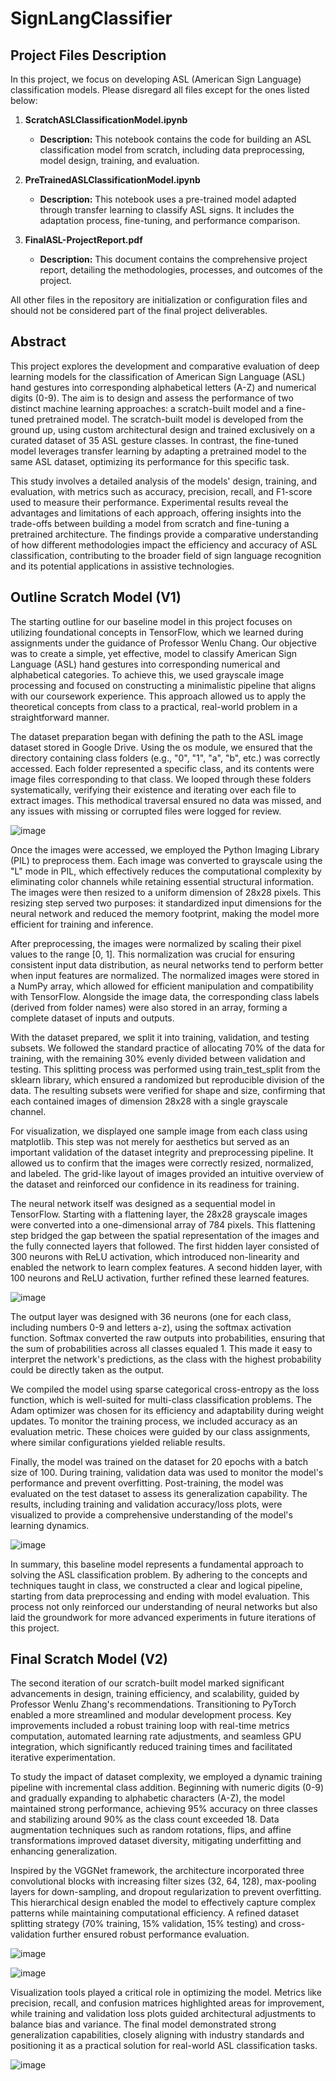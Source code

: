
# SignLangClassifier

## Project Files Description

In this project, we focus on developing ASL (American Sign Language) classification models. Please disregard all files except for the ones listed below:

1. **ScratchASLClassificationModel.ipynb**
   - **Description:** This notebook contains the code for building an ASL classification model from scratch, including data preprocessing, model design, training, and evaluation.

2. **PreTrainedASLClassificationModel.ipynb**
   - **Description:** This notebook uses a pre-trained model adapted through transfer learning to classify ASL signs. It includes the adaptation process, fine-tuning, and performance comparison.

3. **FinalASL-ProjectReport.pdf**
   - **Description:** This document contains the comprehensive project report, detailing the methodologies, processes, and outcomes of the project.

All other files in the repository are initialization or configuration files and should not be considered part of the final project deliverables.

## Abstract

This project explores the development and comparative evaluation of deep learning models for the classification of American Sign Language (ASL) hand gestures into corresponding alphabetical letters (A-Z) and numerical digits (0-9). The aim is to design and assess the performance of two distinct machine learning approaches: a scratch-built model and a fine-tuned pretrained model. The scratch-built model is developed from the ground up, using custom architectural design and trained exclusively on a curated dataset of 35 ASL gesture classes. In contrast, the fine-tuned model leverages transfer learning by adapting a pretrained model to the same ASL dataset, optimizing its performance for this specific task.

This study involves a detailed analysis of the models' design, training, and evaluation, with metrics such as accuracy, precision, recall, and F1-score used to measure their performance. Experimental results reveal the advantages and limitations of each approach, offering insights into the trade-offs between building a model from scratch and fine-tuning a pretrained architecture. The findings provide a comparative understanding of how different methodologies impact the efficiency and accuracy of ASL classification, contributing to the broader field of sign language recognition and its potential applications in assistive technologies.

## Outline Scratch Model (V1)

The starting outline for our baseline model in this project focuses on utilizing foundational concepts in TensorFlow, which we learned during assignments under the guidance of Professor Wenlu Chang. Our objective was to create a simple, yet effective, model to classify American Sign Language (ASL) hand gestures into corresponding numerical and alphabetical categories. To achieve this, we used grayscale image processing and focused on constructing a minimalistic pipeline that aligns with our coursework experience. This approach allowed us to apply the theoretical concepts from class to a practical, real-world problem in a straightforward manner.

The dataset preparation began with defining the path to the ASL image dataset stored in Google Drive. Using the os module, we ensured that the directory containing class folders (e.g., "0", "1", "a", "b", etc.) was correctly accessed. Each folder represented a specific class, and its contents were image files corresponding to that class. We looped through these folders systematically, verifying their existence and iterating over each file to extract images. This methodical traversal ensured no data was missed, and any issues with missing or corrupted files were logged for review.

![image](https://github.com/user-attachments/assets/231c9cc4-a094-4e27-be77-c3ddbea8e613)


Once the images were accessed, we employed the Python Imaging Library (PIL) to preprocess them. Each image was converted to grayscale using the "L" mode in PIL, which effectively reduces the computational complexity by eliminating color channels while retaining essential structural information. The images were then resized to a uniform dimension of 28x28 pixels. This resizing step served two purposes: it standardized input dimensions for the neural network and reduced the memory footprint, making the model more efficient for training and inference.

After preprocessing, the images were normalized by scaling their pixel values to the range [0, 1]. This normalization was crucial for ensuring consistent input data distribution, as neural networks tend to perform better when input features are normalized. The normalized images were stored in a NumPy array, which allowed for efficient manipulation and compatibility with TensorFlow. Alongside the image data, the corresponding class labels (derived from folder names) were also stored in an array, forming a complete dataset of inputs and outputs.

With the dataset prepared, we split it into training, validation, and testing subsets. We followed the standard practice of allocating 70% of the data for training, with the remaining 30% evenly divided between validation and testing. This splitting process was performed using train_test_split from the sklearn library, which ensured a randomized but reproducible division of the data. The resulting subsets were verified for shape and size, confirming that each contained images of dimension 28x28 with a single grayscale channel.

For visualization, we displayed one sample image from each class using matplotlib. This step was not merely for aesthetics but served as an important validation of the dataset integrity and preprocessing pipeline. It allowed us to confirm that the images were correctly resized, normalized, and labeled. The grid-like layout of images provided an intuitive overview of the dataset and reinforced our confidence in its readiness for training.

The neural network itself was designed as a sequential model in TensorFlow. Starting with a flattening layer, the 28x28 grayscale images were converted into a one-dimensional array of 784 pixels. This flattening step bridged the gap between the spatial representation of the images and the fully connected layers that followed. The first hidden layer consisted of 300 neurons with ReLU activation, which introduced non-linearity and enabled the network to learn complex features. A second hidden layer, with 100 neurons and ReLU activation, further refined these learned features.

![image](https://github.com/user-attachments/assets/8289d2c0-fb88-4bc7-8d46-f02bb747654d)


The output layer was designed with 36 neurons (one for each class, including numbers 0-9 and letters a-z), using the softmax activation function. Softmax converted the raw outputs into probabilities, ensuring that the sum of probabilities across all classes equaled 1. This made it easy to interpret the network's predictions, as the class with the highest probability could be directly taken as the output.

We compiled the model using sparse categorical cross-entropy as the loss function, which is well-suited for multi-class classification problems. The Adam optimizer was chosen for its efficiency and adaptability during weight updates. To monitor the training process, we included accuracy as an evaluation metric. These choices were guided by our class assignments, where similar configurations yielded reliable results.

Finally, the model was trained on the dataset for 20 epochs with a batch size of 100. During training, validation data was used to monitor the model's performance and prevent overfitting. Post-training, the model was evaluated on the test dataset to assess its generalization capability. The results, including training and validation accuracy/loss plots, were visualized to provide a comprehensive understanding of the model's learning dynamics.

![image](https://github.com/user-attachments/assets/db8297a7-efa5-42d1-acb0-ec7291eb35b3)


In summary, this baseline model represents a fundamental approach to solving the ASL classification problem. By adhering to the concepts and techniques taught in class, we constructed a clear and logical pipeline, starting from data preprocessing and ending with model evaluation. This process not only reinforced our understanding of neural networks but also laid the groundwork for more advanced experiments in future iterations of this project.

## Final Scratch Model (V2)

The second iteration of our scratch-built model marked significant advancements in design, training efficiency, and scalability, guided by Professor Wenlu Zhang's recommendations. Transitioning to PyTorch enabled a more streamlined and modular development process. Key improvements included a robust training loop with real-time metrics computation, automated learning rate adjustments, and seamless GPU integration, which significantly reduced training times and facilitated iterative experimentation.

To study the impact of dataset complexity, we employed a dynamic training pipeline with incremental class addition. Beginning with numeric digits (0-9) and gradually expanding to alphabetic characters (A-Z), the model maintained strong performance, achieving 95% accuracy on three classes and stabilizing around 90% as the class count exceeded 18. Data augmentation techniques such as random rotations, flips, and affine transformations improved dataset diversity, mitigating underfitting and enhancing generalization.

Inspired by the VGGNet framework, the architecture incorporated three convolutional blocks with increasing filter sizes (32, 64, 128), max-pooling layers for down-sampling, and dropout regularization to prevent overfitting. This hierarchical design enabled the model to effectively capture complex patterns while maintaining computational efficiency. A refined dataset splitting strategy (70% training, 15% validation, 15% testing) and cross-validation further ensured robust performance evaluation.

![image](https://github.com/user-attachments/assets/a81e1ced-7b37-47a1-b001-e9e7a68fab44)

![image](https://github.com/user-attachments/assets/6df9b540-8553-448a-b66b-9e20f939934e)


Visualization tools played a critical role in optimizing the model. Metrics like precision, recall, and confusion matrices highlighted areas for improvement, while training and validation loss plots guided architectural adjustments to balance bias and variance. The final model demonstrated strong generalization capabilities, closely aligning with industry standards and positioning it as a practical solution for real-world ASL classification tasks.

![image](https://github.com/user-attachments/assets/13de44e5-edac-4362-8f02-6f0f21a518f1)


